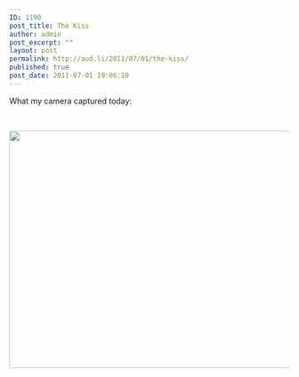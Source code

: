 ```yaml
---
ID: 1190
post_title: The Kiss
author: admin
post_excerpt: ""
layout: post
permalink: http://aud.li/2011/07/01/the-kiss/
published: true
post_date: 2011-07-01 19:06:10
---
```

What my camera captured today:

&nbsp;

<a href="http://aud.li/wp-content/uploads/2011/07/TheKiss.jpg"><img class="aligncenter size-full wp-image-1191" title="TheKiss" src="http://aud.li/wp-content/uploads/2011/07/TheKiss.jpg" alt="" width="640" height="426" /></a>

&nbsp;